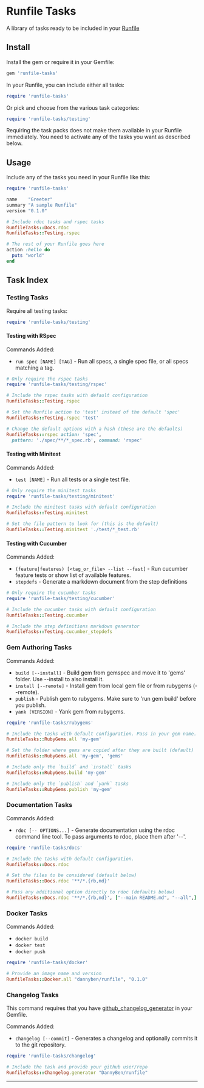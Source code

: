 # Runfile Tasks

A library of tasks ready to be included in your [Runfile]

## Install

Install the gem or require it in your Gemfile:

```ruby
gem 'runfile-tasks'
```

In your Runfile, you can include either all tasks:

```ruby
require 'runfile-tasks'
```

Or pick and choose from the various task categories:

```ruby
require 'runfile-tasks/testing'
```


Requiring the task packs does not make them available in your Runfile 
immediately. You need to activate any of the tasks you want as described 
below.


## Usage

Include any of the tasks you need in your Runfile like this:

```ruby
require 'runfile-tasks'

name    "Greeter"
summary "A sample Runfile"
version "0.1.0"

# Include rdoc tasks and rspec tasks
RunfileTasks::Docs.rdoc
RunfileTasks::Testing.rspec

# The rest of your Runfile goes here
action :hello do
  puts "world"
end

```


## Task Index

### Testing Tasks

Require all testing tasks:

```ruby
require 'runfile-tasks/testing'
```

#### Testing with RSpec

Commands Added:

- `run spec [NAME] [TAG]` - Run all specs, a single spec file, or all specs 
  matching a tag.

```ruby
# Only require the rspec tasks
require 'runfile-tasks/testing/rspec'

# Include the rspec tasks with default configuration
RunfileTasks::Testing.rspec

# Set the Runfile action to 'test' instead of the default 'spec'
RunfileTasks::Testing.rspec 'test'

# Change the default options with a hash (these are the defaults)
RunfileTasks::rspec action: 'spec', 
  pattern: './spec/**/*_spec.rb', command: 'rspec'

```


#### Testing with Minitest

Commands Added:

- `test [NAME]` - Run all tests or a single test file.

```ruby
# Only require the minitest tasks
require 'runfile-tasks/testing/minitest'

# Include the minitest tasks with default configuration
RunfileTasks::Testing.minitest

# Set the file pattern to look for (this is the default)
RunfileTasks::Testing.minitest './test/*_test.rb'

```

#### Testing with Cucumber

Commands Added:

- `(feature|features) [<tag_or_file> --list --fast]` - Run cucumber feature 
  tests or show list of available features.
- `stepdefs` - Generate a markdown document from the step definitions

```ruby
# Only require the cucumber tasks
require 'runfile-tasks/testing/cucumber'

# Include the cucumber tasks with default configuration
RunfileTasks::Testing.cucumber

# Include the step definitions markdown generator
RunfileTasks::Testing.cucumber_stepdefs
```


### Gem Authoring Tasks

Commands Added:

- `build [--install]` - Build gem from gemspec and move it to 'gems' folder. 
   Use --install to also install it.
- `install [--remote]` - Install gem from local gem file or from rubygems 
   (--remote).
- `publish` - Publish gem to rubygems. Make sure to 'run gem build' before 
   you publish.
- `yank [VERSION]` - Yank gem from rubygems.


```ruby
require 'runfile-tasks/rubygems'

# Include the tasks with default configuration. Pass in your gem name.
RunfileTasks::RubyGems.all 'my-gem'

# Set the folder where gems are copied after they are built (default)
RunfileTasks::RubyGems.all 'my-gem', 'gems'

# Include only the `build` and `install` tasks
RunfileTasks::RubyGems.build 'my-gem'

# Include only the `publish` and `yank` tasks
RunfileTasks::RubyGems.publish 'my-gem'
```


### Documentation Tasks

Commands Added:

- `rdoc [-- OPTIONS...]` - Generate documentation using the rdoc command 
  line tool. To pass arguments to rdoc, place them after '--'.


```ruby
require 'runfile-tasks/docs'

# Include the tasks with default configuration.
RunfileTasks::Docs.rdoc

# Set the files to be considered (default below)
RunfileTasks::Docs.rdoc '**/*.{rb,md}'

# Pass any additional option directly to rdoc (defaults below)
RunfileTasks::Docs.rdoc '**/*.{rb,md}', ["--main README.md", "--all",]
```


### Docker Tasks

Commands Added:

- `docker build`
- `docker test`
- `docker push`

```ruby
require 'runfile-tasks/docker'

# Provide an image name and version
RunfileTasks::Docker.all "dannyben/runfile", "0.1.0"
```


### Changelog Tasks

This command requires that you have [github_changelog_generator] in your Gemfile.

Commands Added:

- `changelog [--commit]` - Generates a changelog and optionally commits it to the git repository.


```ruby
require 'runfile-tasks/changelog'

# Include the task and provide your github user/repo
RunfileTasks::Changelog.generator "DannyBen/runfile"
```

---
[Runfile]: https://github.com/DannyBen/runfile
[random cat]: http://thecatapi.com/api/images/get
[github_changelog_generator]: https://github.com/github-changelog-generator/github-changelog-generator
